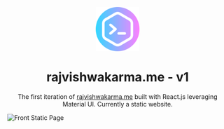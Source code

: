 <p align="center">
  <img width="20%" height="20%" src="assets/img/code.png"/>
</p>
<h1 align="center">
  rajvishwakarma.me - v1
</h1>
<p align="center">
  The first iteration of <a href="https://rajvishwakarma.me" target="_blank">rajvishwakarma.me</a> built with React.js leveraging Material UI. Currently a static website.
</p>

<img width="1306" alt="Front Static Page" src="https://github.com/zionsenpai/Personal-Portfolio/blob/main/assets/img/Static-Front.png">
